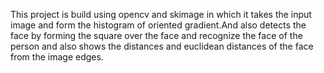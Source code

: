 This project is build using opencv and skimage in which it takes the input image and form the histogram of oriented gradient.And also detects the face by forming the square over the face and recognize the face of the person and also shows the distances and euclidean distances of the face from the image edges.
